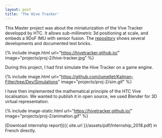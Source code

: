 ```yaml
---
layout: post
title: 'The Hive Tracker'
---
```


This Master project was about the miniaturization of the Vive Tracker developpd by HTC. It allows sub-millimetric 3d positioning at scale, and embeds a 9DoF IMU with sensor fusion. The <a href="https://github.com/HiveTracker">repository</a> shows several developments and documented test bricks.

{% include image.html url="https://hivetracker.github.io/" image="projects/proj-2/hive-tracker.jpg" %}

During this project, I had first simulate the Hive Tracker on a game engine.

{% include image.html url="https://github.com/jumellet/Kalman-Filter/tree/Dev/Simulations" image="projects/proj-2/sim.gif" %}

I have then implemented the mathematical principle of the HTC Vive localisation. We wanted to publish it in open source, we used Blender for 3D virtual representation.

{% include image-static.html url="https://hivetracker.github.io/" image="projects/proj-2/animation.gif" %}

[Download internship report]({{ site.url }}/assets/pdf/Internship_2018.pdf) in French directly.